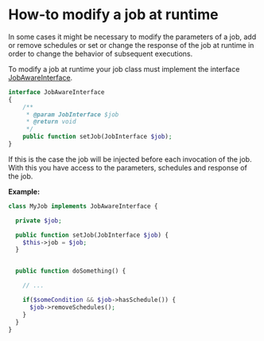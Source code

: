 How-to modify a job at runtime
===================================

In some cases it might be necessary to modify the parameters of a job, add or remove schedules or set or change the response of the job at runtime in order to change the behavior of subsequent executions.

To modify a job at runtime your job class must implement the interface [JobAwareInterface](../Job/JobAwareInterface.php).

```php
interface JobAwareInterface
{
    /**
     * @param JobInterface $job
     * @return void
     */
    public function setJob(JobInterface $job);
}
```

If this is the case the job will be injected before each invocation of the job. With this you have access to the parameters, schedules and response of the job.

__Example:__

```php
class MyJob implements JobAwareInterface {

  private $job;

  public function setJob(JobInterface $job) {
    $this->job = $job;
  }


  public function doSomething() {

    // ...

    if($someCondition && $job->hasSchedule()) {
      $job->removeSchedules();
    }
  }
}
```